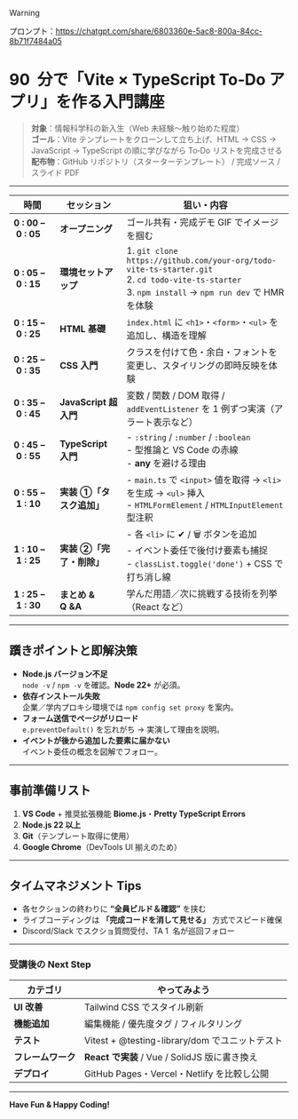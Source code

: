> [!warning]
> プロンプト：https://chatgpt.com/share/6803360e-5ac8-800a-84cc-8b71f7484a05

# 90  分で「Vite × TypeScript To‑Do アプリ」を作る入門講座

> **対象**：情報科学科の新入生（Web 未経験〜触り始めた程度）  
> **ゴール**：Vite テンプレートをクローンして立ち上げ、HTML → CSS → JavaScript → TypeScript の順に学びながら To‑Do リストを完成させる  
> **配布物**：GitHub リポジトリ（スターターテンプレート） / 完成ソース / スライド PDF

---

| 時間                | セッション               | 狙い・内容                                                                                                                                            |
| ------------------- | ------------------------ | ----------------------------------------------------------------------------------------------------------------------------------------------------- |
| **0 : 00 – 0 : 05** | **オープニング**         | ゴール共有・完成デモ GIF でイメージを掴む                                                                                                             |
| **0 : 05 – 0 : 15** | **環境セットアップ**     | 1. `git clone https://github.com/your-org/todo-vite-ts-starter.git`<br>2. `cd todo-vite-ts-starter`<br>3. `npm install` → `npm run dev` で HMR を体験 |
| **0 : 15 – 0 : 25** | **HTML 基礎**            | `index.html` に `<h1>`・`<form>`・`<ul>` を追加し、構造を理解                                                                                         |
| **0 : 25 – 0 : 35** | **CSS 入門**             | クラスを付けて色・余白・フォントを変更し、スタイリングの即時反映を体験                                                                                |
| **0 : 35 – 0 : 45** | **JavaScript 超入門**    | 変数 / 関数 / DOM 取得 / `addEventListener` を 1 例ずつ実演（アラート表示など）                                                                       |
| **0 : 45 – 0 : 55** | **TypeScript 入門**      | - `:string` / `:number` / `:boolean`<br>- 型推論と VS Code の赤線<br>- **any** を避ける理由                                                           |
| **0 : 55 – 1 : 10** | **実装 ①「タスク追加」** | - `main.ts` で `<input>` 値を取得 → `<li>` を生成 → `<ul>` 挿入<br>- `HTMLFormElement` / `HTMLInputElement` 型注釈                                    |
| **1 : 10 – 1 : 25** | **実装 ②「完了・削除」** | - 各 `<li>` に ✔︎ / 🗑 ボタンを追加<br>- イベント委任で後付け要素も捕捉<br>- `classList.toggle('done')` + CSS で打ち消し線                             |
| **1 : 25 – 1 : 30** | **まとめ & Q &A**        | 学んだ用語／次に挑戦する技術を列挙（React など）                                                                                                      |

---

## 躓きポイントと即解決策

- **Node.js バージョン不足**  
  `node -v` / `npm -v` を確認。**Node 22+** が必須。
- **依存インストール失敗**  
  企業／学内プロキシ環境では `npm config set proxy` を案内。
- **フォーム送信でページがリロード**  
  `e.preventDefault()` を忘れがち → 実演して理由を説明。
- **イベントが後から追加した要素に届かない**  
  イベント委任の概念を図解でフォロー。

---

## 事前準備リスト

1. **VS Code** + 推奨拡張機能 **Biome.js**・**Pretty TypeScript Errors**
2. **Node.js 22 以上**
3. **Git**（テンプレート取得に使用）
4. **Google Chrome**（DevTools UI 揃えのため）

---

## タイムマネジメント Tips

- 各セクションの終わりに **“全員ビルド＆確認”** を挟む
- ライブコーディングは **「完成コードを消して見せる」** 方式でスピード確保
- Discord/Slack でスクショ質問受付、TA 1  名が巡回フォロー

---

### 受講後の Next Step

| カテゴリ           | やってみよう                                   |
| ------------------ | ---------------------------------------------- |
| **UI 改善**        | Tailwind CSS でスタイル刷新                    |
| **機能追加**       | 編集機能 / 優先度タグ / フィルタリング         |
| **テスト**         | Vitest + @testing-library/dom でユニットテスト |
| **フレームワーク** | **React で実装** / Vue / SolidJS 版に書き換え  |
| **デプロイ**       | GitHub Pages・Vercel・Netlify を比較し公開     |

---

**Have Fun & Happy Coding!**
